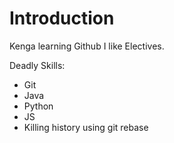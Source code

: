 Introduction
==========

Kenga learning Github
I like Electives. 

Deadly Skills:
* Git
* Java
* Python
* JS
* Killing history using git rebase

